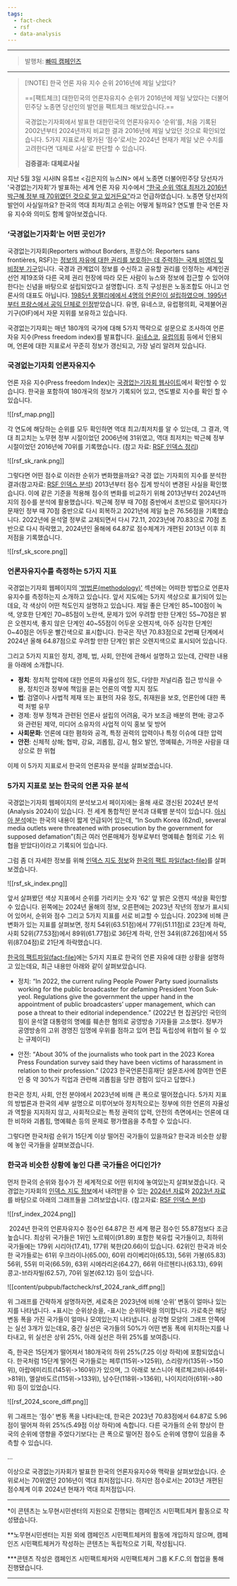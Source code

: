 ```yaml
---
tags:
  - fact-check
  - rsf
  - data-analysis
---
```

---

> 발행처: [빠띠 캠페인즈](https://campaigns.do/discussions/1371)

---

> [!NOTE] 한국 언론 자유 지수 순위 2016년에 제일 낮았다?
> 
> ==[팩트체크] 대한민국의 언론자유지수 순위가 2016년에 제일 낮았다는 더불어민주당 노종면 당선인의 발언을 팩트체크 해보았습니다.==
> 
> 국경없는기자회에서 발표한 대한민국의 언론자유지수 ‘순위’를, 처음 기록된 2002년부터 2024년까지 비교한 결과 2016년에 제일 낮았던 것으로 확인되었습니다. 5가지 지표로서 평가된 ‘점수’로서는 2024년 현재가 제일 낮은 수치를 고려한다면 ‘대체로 사실’로 판단할 수 있습니다.
> 
> **검증결과: 대체로사실**

지난 5월 3일 시사IN 유튜브 <김은지의 뉴스IN> 에서 노종면 더불어민주당 당선자가 '국경없는기자회'가 발표하는 세계 언론 자유 지수에서 [“한국 순위 역대 최저가 2016년 박근혜 정부 때 70위였던 것으로 알고 있거든요”](https://www.sisain.co.kr/news/articleView.html?idxno=52921)라고 언급하였습니다. 노종면 당선자의 발언이 사실일까요? 한국의 역대 최저/최고 순위는 어떻게 될까요? 연도별 한국 언론 자유 지수와 의미도 함께 알아보겠습니다.

### ‘국경없는기자회’는 어떤 곳인가?

국경없는기자회(Reporters without Borders, 프랑스어: Reporters sans frontières, RSF)는 [정보의 자유에 대한 권리를 보호하는 데 주력하는 국제 비영리 및 비정부 기구](https://en.wikipedia.org/wiki/Reporters_Without_Borders)입니다. 국경과 관계없이 정보를 수신하고 공유할 권리를 인정하는 세계인권선언 제19조와 다른 국제 권리 헌장에 따라 모든 사람이 뉴스와 정보에 접근할 수 있어야 한다는 신념을 바탕으로 설립되었다고 설명합니다. 조직 구성원은 노동조합도 아니고 언론사의 대표도 아닙니다. [1985년 몽펠리에에서 4명의 언론인이 설립하였으며, 1995년부터 프랑스에서 공익 단체로 인정](https://rsf.org/en/who-are-we)받았습니다. 유엔, 유네스코, 유럽평의회, 국제불어권기구(OIF)에서 자문 지위를 보유하고 있습니다.

국경없는기자회는 매년 180개의 국가에 대해 5가지 맥락으로 설문으로 조사하여 언론 자유 지수(Press freedom index)를 발표합니다. [유네스코](https://www.unesco.org/en/world-media-trends/world-press-freedom-index), [유럽의회](https://composite-indicators.jrc.ec.europa.eu/explorer/explorer/indices/wpf/world-press-freedom-index) 등에서 인용되며, 언론에 대한 지표로서 꾸준히 정보가 갱신되고, 가장 널리 알려져 있습니다.

### 국경없는기자회 언론자유지수

언론 자유 지수(Press freedom Index)는 [국경없는기자회 웹사이트](https://rsf.org/en/index)에서 확인할 수 있습니다. 한국을 포함하여 180개국의 정보가 기록되어 있고, 연도별로 지수를 확인 할 수 있습니다.
  
![[rsf_map.png]]

각 연도에 해당하는 순위를 모두 확인하면 역대 최고/최저치를 알 수 있는데, 그 결과, 역대 최고치는 노무현 정부 시절이었던 2006년에 31위였고, 역대 최저치는 박근혜 정부 시절이었던 2016년에 70위를 기록했습니다. (참고 자료: [RSF 인덱스 정리](https://docs.google.com/spreadsheets/d/1tHoF6de1WQsmEIOIJPHfpA7Rxp_G__POEMsA2cFsHf0/edit#gid=0))

![[rsf_sk_rank.png]]

그렇다면 어떤 점수로 이러한 순위가 변화했을까요? 국경 없는 기자회의 지수를 분석한 결과(참고자료: [RSF 인덱스 분석](https://colab.research.google.com/drive/1ukVzJw9mTM2-mwJkrWQ5xHGYtCYT6goE#scrollTo=28212cdb-3c85-4d04-85b9-e876adeb848f)) 2013년부터 점수 집계 방식이 변경된 사실을 확인했습니다. 이에 같은 기준을 적용해 점수의 변화를 비교하기 위해 2013년부터 2024년까지의 점수를 분석에 활용했습니다. 박근혜 정부 때 70점 중반에서 초반으로 떨어지다가 문재인 정부 때 70점 중반으로 다시 회복하고 2021년에 제일 높은 76.56점을 기록했습니다. 2022년에 윤석열 정부로 교체되면서 다시 72.11, 2023년에 70.83으로 70점 초반으로 다시 하락했고, 2024년인 올해에 64.87로 점수체계가 개편된 2013년 이후 최저점을 기록했습니다.

![[rsf_sk_score.png]]

### 언론자유지수를 측정하는 5가지 지표

국경없는기자회 웹페이지의 ['방법론(methodology)'](https://rsf.org/en/methodology-used-compiling-world-press-freedom-index-2024?year=2024&data_type=general) 섹션에는 어떠한 방법으로 언론자유지수를 측정하는지 소개하고 있습니다. 앞서 지도에는 5가지 색상으로 표기되어 있는데요, 각 색상이 어떤 척도인지 설명하고 있습니다. 제일 좋은 단계인 85~100점이 녹색, 양호한 단계인 70~85점이 노란색, 문제가 있어 우려할 만한 단계인 55~70점은 밝은 오렌지색, 좋지 않은 단계인 40~55점이 어두운 오렌지색, 아주 심각한 단계인 0~40점은 어두운 빨간색으로 표시합니다. 한국은 작년 70.83점으로 2번째 단계에서 2024년 올해 64.87점으로 우려할 만한 단계인 밝은 오렌지색으로 표시되어 있습니다.

그리고 5가지 지표인 정치, 경제, 법, 사회, 안전에 관해서 설명하고 있는데, 간략한 내용을 아래에 소개합니다.

- **정치**: 정치적 압력에 대한 언론의 자율성의 정도, 다양한 저널리즘 접근 방식을 수용, 정치인과 정부에 책임을 묻는 언론의 역할 지지 정도
- **법**: 검열이나 사법적 제재 또는 표현의 자유 정도, 취재원을 보호, 언론인에 대한 폭력 처벌 유무
- 경제: 정부 정책과 관련된 언론사 설립의 어려움, 국가 보조금 배분의 편애; 광고주와 관련된 제약, 미디어 소유자의 사업적 이익 홍보 및 방어
- **사회문화**: 언론에 대한 폄하와 공격, 특정 권력의 압력이나 특정 이슈에 대한 압력
- **안전**: 신체적 상해; 협박, 강요, 괴롭힘, 감시, 혐오 발언, 명예훼손, 가까운 사람을 대상으로 한 위협

이제 이 5가지 지표로서 한국의 언론자유 분석을 살펴보겠습니다.

### 5가지 지표로 보는 한국의 언론 자유 분석

국경없는기자회 웹페이지의 분석보고서 페이지에는 올해 새로 갱신된 2024년 분석(Analysis 2024)이 있습니다. 전 세계 통합적인 분석과 대륙별 분석이 있습니다. [아시아 분석](https://rsf.org/en/classement/2024/asia-pacific)에는 한국의 내용이 짧게 언급되어 있는데, “In South Korea (62nd), several media outlets were threatened with prosecution by the government for supposed defamation”(최근 여러 언론매체가 정부로부터 명예훼손 혐의로 기소 위협을 받았다)이라고 기록되어 있습니다.

그럼 좀 더 자세한 정보를 위해 [인덱스 지도 정보](https://rsf.org/en/index)와 [한국의 팩트 파일(fact-file)](https://rsf.org/en/country/south-korea)를 살펴보겠습니다.

![[rsf_sk_index.png]]

앞서 살펴봤던 색상 지표에서 순위를 가리키는 숫자 '62' 앞 밝은 오렌지 색상을 확인할 수 있습니다. 왼쪽에는 2024년 올해의 정보, 오른편에는 2023년 작년의 정보가 표시되어 있어서, 순위와 점수 그리고 5가지 지표를 서로 비교할 수 있습니다. 2023에 비해 큰 변화가 있는 지표를 살펴보면, 정치 54위(63.51점)에서 77위(51.11점)로 23단계 하락, 사회 52위(77.53점)에서 89위(61.77점)로 36단계 하락, 안전 34위(87.26점)에서 55위(87.04점)로 21단계 하락했습니다.

[한국의 팩트파일(fact-file)](https://rsf.org/en/country/south-korea)에는 5가지 지표로 한국의 언론 자유에 대한 상황을 설명하고 있는데요, 최근 내용만 아래와 같이 살펴보았습니다.

- 정치: “In 2022, the current ruling People Power Party sued journalists working for the public broadcaster for defaming President Yoon Suk-yeol. Regulations give the government the upper hand in the appointment of public broadcasters’ upper management, which can pose a threat to their editorial independence.” (2022년 현 집권당인 국민의 힘이 윤석열 대통령의 명예를 훼손한 혐의로 공영방송 기자들을 고소했다. 정부가 공영방송의 고위 경영진 임명에 우위를 점하고 있어 편집 독립성에 위협이 될 수 있는 규제이다)

- 안전: “About 30% of the journalists who took part in the 2023 Korea Press Foundation survey said they have been victims of harassment in relation to their profession.” (2023 한국언론진흥재단 설문조사에 참여한 언론인 중 약 30%가 직업과 관련해 괴롭힘을 당한 경험이 있다고 답했다.)

한국은 정치, 사회, 안전 분야에서 2023년에 비해 큰 폭으로 떨어졌습니다. 5가지 지표의 방법론과 한국의 세부 설명으로 미루어보아 정치적으로는 정부에 의한 언론의 자율성과 역할을 지지하지 않고, 사회적으로는 특정 권력의 압력, 안전의 측면에서는 언론에 대한 비하와 괴롭힘, 명예훼손 등의 문제로 평가했음을 추측할 수 있습니다.

그렇다면 한국처럼 순위가 15단계 이상 떨어진 국가들이 있을까요? 한국과 비슷한 상황에 놓인 국가들을 살펴보겠습니다.

### 한국과 비슷한 상황에 놓인 다른 국가들은 어디인가?

먼저 한국의 순위와 점수가 전 세계적으로 어떤 위치에 놓여있는지 살펴보겠습니다. 국경없는기자회의 [인덱스 지도 정보](https://rsf.org/en/index)에서 내려받을 수 있는 [2024년 자료](https://rsf.org/sites/default/files/import_classement/2024.csv)와 [2023년 자료](https://rsf.org/sites/default/files/import_classement/2023.csv)를 바탕으로 아래의 그래프들을 그려보았습니다. (참고자료: [RSF 인덱스 분석](https://colab.research.google.com/drive/1ukVzJw9mTM2-mwJkrWQ5xHGYtCYT6goE#scrollTo=28212cdb-3c85-4d04-85b9-e876adeb848f))

![[rsf_index_2024.png]]

 2024년 한국의 언론자유지수 점수인 64.87은 전 세계 평균 점수인 55.87점보다 조금 높습니다. 최상위 국가들은 1위인 노르웨이(91.89) 포함한 북유럽 국가들이고, 최하위 국가들에는 179위 시리아(17.41), 177위 북한(20.66)이 있습니다. 62위인 한국과 비슷한 국가들로는 61위 우크라이나(65.00), 60위 라이베리아(65.13), 56위 가봉(65.83) 56위, 55위 미국(66.59), 63위 시에라리온(64.27), 66위 아르헨티나(63.13), 69위 콩고-브라자빌(62.57), 70위 일본(62.12) 등이 있습니다.

![[content/pubpub/factcheck/rsf_2024_rank_diff.png]]

위 그래프를 간략하게 설명하자면, 세로축은 2023년에 비해 ‘순위’ 변동이 얼마나 있는지를 나타냅니다. +표시는 순위상승을, -표시는 순위하락을 의미합니다. 가로축은 해당 변동 폭을 가진 국가들이 얼마나 모여있는지 나타냅니다. 삼각형 모양의 그래프 안쪽에는 실선 3개가 있는데요, 중간 실선은 국가들의 50%가 어떤 변동 폭에 위치하는지를 나타내고, 위 실선은 상위 25%, 아래 실선은 하위 25%를 보여줍니다.

즉, 한국은 15단계가 떨어져서 180개국의 하위 25%(7.25 이상 하락)에 포함되었습니다. 한국처럼 15단계 떨어진 국가들로는 페루(115위->125위), 스리랑카(135위->150위), 아랍에미리트(145위->160위)가 있으며, 그 아래로 보스니아 헤르체고비나(64위->81위), 엘살바도르(115위->133위), 남수단(118위->136위), 나이지리아(61위->80위) 등이 있었습니다.

![[rsf_2024_score_diff.png]]

위 그래프는 ‘점수’ 변동 폭을 나타내는데, 한국은 2023년 70.83점에서 64.87로 5.96점이 떨어져 하위 25%(5.49점 이상 하락)에 속합니다. 다른 국가들의 순위 향상이 한국의 순위에 영향을 주었다기보다는 큰 폭으로 떨어진 점수도 순위에 영향이 있음을 추측할 수 있습니다.

…

이상으로 국경없는기자회가 발표한 한국의 언론자유지수와 맥락을 살펴보았습니다. 순위로서는 70위였던 2016년이 역대 최저점입니다. 하지만 점수로서는 2013년 개편된 점수체계 이후 2024년 현재가 역대 최저점입니다. 

---

*이 콘텐츠는 노무현시민센터의 지원으로 진행되는 캠페인즈 시민팩트체커 활동으로 작성됐습니다.

**노무현시민센터는 지원 외에 캠페인즈 시민팩트체커의 활동에 개입하지 않으며, 캠페인즈 시민팩트체커가 작성하는 콘텐츠는 독립적으로 기획, 작성됩니다.

***콘텐츠 작성은 캠페인즈 시민팩트체커와 시민팩트체커 그룹 K.F.C.의 협업을 통해 진행됐습니다.

---
